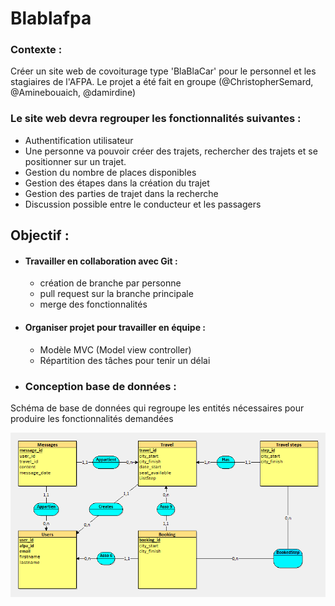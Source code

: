 # Blablafpa

### Contexte : 
Créer un site web de covoiturage type 'BlaBlaCar' pour le personnel et les stagiaires de l'AFPA.
Le projet a été fait en groupe (@ChristopherSemard, @Aminebouaich, @damirdine)

### Le site web devra regrouper les fonctionnalités suivantes : 
- Authentification utilisateur
- Une personne va pouvoir créer des trajets, rechercher des trajets et se positionner sur un trajet.
- Gestion du nombre de places disponibles
- Gestion des étapes dans la création du trajet
- Gestion des parties de trajet dans la recherche
- Discussion possible entre le conducteur et les passagers

## Objectif : 
- #### Travailler en collaboration avec Git :
    - création de branche par personne 
    - pull request sur la branche principale
    - merge des fonctionnalités
- #### Organiser projet pour travailler en équipe : 
    - Modèle MVC (Model view controller)
    - Répartition des tâches pour tenir un délai
- ### Conception base de données  : 
Schéma de base de données qui regroupe les entités nécessaires pour produire les fonctionnalités demandées

![alt text](./_schema-sql/158b762325ec00ab906719d21e37291c.png)
